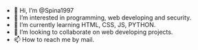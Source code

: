- 👋 Hi, I’m @Spina1997
- 👀 I’m interested in programming, web developing and security.
- 🌱 I’m currently learning HTML, CSS, JS, PYTHON.
- 💞️ I’m looking to collaborate on web developing projects.
- 📫 How to reach me by mail.

<!---
Spina1997/Spina1997 is a ✨ special ✨ repository because its `README.md` (this file) appears on your GitHub profile.
You can click the Preview link to take a look at your changes.
--->
